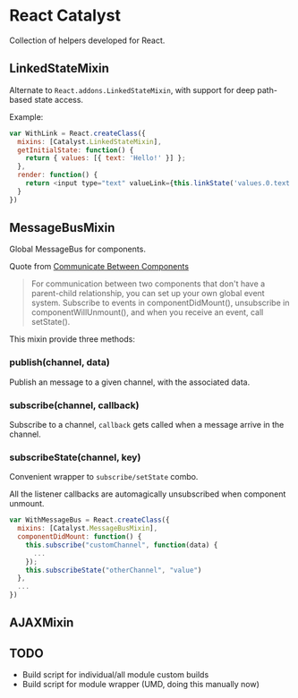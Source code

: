 
# React Catalyst

Collection of helpers developed for React.

## LinkedStateMixin

Alternate to `React.addons.LinkedStateMixin`, with support for deep path-based state access.

Example:

```js
var WithLink = React.createClass({
  mixins: [Catalyst.LinkedStateMixin],
  getInitialState: function() {
    return { values: [{ text: 'Hello!' }] };
  },
  render: function() {
    return <input type="text" valueLink={this.linkState('values.0.text')} />;
  }
})
```

## MessageBusMixin

Global MessageBus for components.

Quote from [Communicate Between Components](http://facebook.github.io/react/tips/communicate-between-components.html)

> For communication between two components that don't have a parent-child
> relationship, you can set up your own global event system. Subscribe to events
> in componentDidMount(), unsubscribe in componentWillUnmount(), and when you
> receive an event, call setState().

This mixin provide three methods:

### publish(channel, data)

Publish an message to a given channel, with the associated data.

### subscribe(channel, callback)

Subscribe to a channel, `callback` gets called when a message arrive in the
channel.

### subscribeState(channel, key)

Convenient wrapper to `subscribe/setState` combo.

All the listener callbacks are automagically unsubscribed when component
unmount.

```js
var WithMessageBus = React.createClass({
  mixins: [Catalyst.MessageBusMixin],
  componentDidMount: function() {
    this.subscribe("customChannel", function(data) {
      ...
    });
    this.subscribeState("otherChannel", "value")
  },
  ...
})
```

## AJAXMixin

## TODO

- Build script for individual/all module custom builds
- Build script for module wrapper (UMD, doing this manually now)